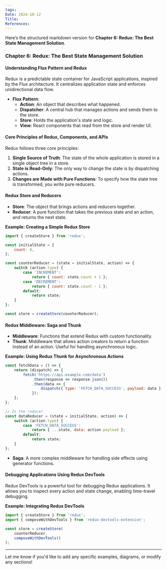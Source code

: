 ```yaml
---
tags: 
Date: 2024-10-12
Title: 
References:
---
```

Here’s the structured markdown version for **Chapter 6: Redux: The Best State Management Solution**.

### Chapter 6: Redux: The Best State Management Solution

#### Understanding Flux Pattern and Redux
Redux is a predictable state container for JavaScript applications, inspired by the Flux architecture. It centralizes application state and enforces unidirectional data flow.

- **Flux Pattern**:
  - **Action**: An object that describes what happened.
  - **Dispatcher**: A central hub that manages actions and sends them to the store.
  - **Store**: Holds the application's state and logic.
  - **View**: React components that read from the store and render UI.

#### Core Principles of Redux, Components, and APIs
Redux follows three core principles:
1. **Single Source of Truth**: The state of the whole application is stored in a single object tree in a store.
2. **State is Read-Only**: The only way to change the state is by dispatching actions.
3. **Changes are Made with Pure Functions**: To specify how the state tree is transformed, you write pure reducers.

#### Redux Store and Reducers
- **Store**: The object that brings actions and reducers together.
- **Reducer**: A pure function that takes the previous state and an action, and returns the next state.

**Example: Creating a Simple Redux Store**
```javascript
import { createStore } from 'redux';

const initialState = {
    count: 0,
};

const counterReducer = (state = initialState, action) => {
    switch (action.type) {
        case 'INCREMENT':
            return { count: state.count + 1 };
        case 'DECREMENT':
            return { count: state.count - 1 };
        default:
            return state;
    }
};

const store = createStore(counterReducer);
```

#### Redux Middleware: Saga and Thunk
- **Middleware**: Functions that extend Redux with custom functionality.
- **Thunk**: Middleware that allows action creators to return a function instead of an action. Useful for handling asynchronous logic.

**Example: Using Redux Thunk for Asynchronous Actions**
```javascript
const fetchData = () => {
    return (dispatch) => {
        fetch('https://api.example.com/data')
            .then(response => response.json())
            .then(data => {
                dispatch({ type: 'FETCH_DATA_SUCCESS', payload: data });
            });
    };
};

// In the reducer
const dataReducer = (state = initialState, action) => {
    switch (action.type) {
        case 'FETCH_DATA_SUCCESS':
            return { ...state, data: action.payload };
        default:
            return state;
    }
};
```

- **Saga**: A more complex middleware for handling side effects using generator functions.

#### Debugging Applications Using Redux DevTools
Redux DevTools is a powerful tool for debugging Redux applications. It allows you to inspect every action and state change, enabling time-travel debugging.

**Example: Integrating Redux DevTools**
```javascript
import { createStore } from 'redux';
import { composeWithDevTools } from 'redux-devtools-extension';

const store = createStore(
    counterReducer,
    composeWithDevTools()
);
```

---

Let me know if you'd like to add any specific examples, diagrams, or modify any sections!